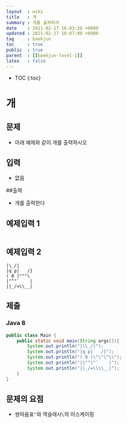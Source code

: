 ```yaml
---
layout  : wiki
title   : 개 
summary : 개를 출력하라
date    : 2021-02-17 16:03:26 +0900
updated : 2021-02-17 16:07:08 +0900
tag     : baekjun
toc     : true
public  : true
parent  : [[baekjun-level-1]] 
latex   : false
---
```

* TOC
{:toc}

# 개
## 문제
* 아래 예제와 같이 개를 출력하시오 

## 입력
* 없음

##출력
* 개를 출력한다

## 예제입력 1
```
```

## 예제입력 2
```
|\_/|
|q p|   /}
( 0 )"""\
|"^"`    |
||_/=\\__|
```

## 제출

### Java 8

```java
public class Main {
    public static void main(String args[]){
        System.out.println("|\\_/|");
        System.out.println("|q p|   /}");
        System.out.println("( 0 )\"\"\"\\");
        System.out.println("|\"^\"`    |");
        System.out.println("||_/=\\\\__|");
    }
}

```

## 문제의 요점
* 쌍따옴표`"`와 역슬래시`\`의 이스케이핑

